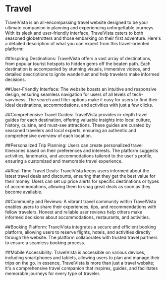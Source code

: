 # Travel
TravelVista is an all-encompassing travel website designed to be your ultimate companion in planning and experiencing unforgettable journeys. With its sleek and user-friendly interface, TravelVista caters to both seasoned globetrotters and those embarking on their first adventure. Here's a detailed description of what you can expect from this travel-oriented platform:

##Inspiring Destinations:
TravelVista offers a vast array of destinations, from popular tourist hotspots to hidden gems off the beaten path.
Each destination is accompanied by stunning visuals, immersive videos, and detailed descriptions to ignite wanderlust and help travelers make informed decisions.

##User-Friendly Interface:
The website boasts an intuitive and responsive design, ensuring seamless navigation for users of all levels of tech-savviness.
The search and filter options make it easy for users to find their ideal destinations, accommodations, and activities with just a few clicks.

##Comprehensive Travel Guides:
TravelVista provides in-depth travel guides for each destination, offering valuable insights into local culture, history, cuisine, and must-see attractions.
These guides are curated by seasoned travelers and local experts, ensuring an authentic and comprehensive overview of each location.

##Personalized Trip Planning:
Users can create personalized travel itineraries based on their preferences and interests.
The platform suggests activities, landmarks, and accommodations tailored to the user's profile, ensuring a customized and memorable travel experience.

##Real-Time Travel Deals:
TravelVista keeps users informed about the latest travel deals and discounts, ensuring that they get the best value for their money.
Users can set up price alerts for specific destinations or types of accommodations, allowing them to snag great deals as soon as they become available.

##Community and Reviews:
A vibrant travel community within TravelVista enables users to share their experiences, tips, and recommendations with fellow travelers.
Honest and reliable user reviews help others make informed decisions about accommodations, restaurants, and activities.

##Booking Platform:
TravelVista integrates a secure and efficient booking platform, allowing users to reserve flights, hotels, and activities directly through the website.
The platform collaborates with trusted travel partners to ensure a seamless booking process.

##Mobile Accessibility:
TravelVista is accessible on various devices, including smartphones and tablets, allowing users to plan and manage their trips on the go.
In essence, TravelVista is more than just a travel website; it's a comprehensive travel companion that inspires, guides, and facilitates memorable journeys for every type of traveler.





